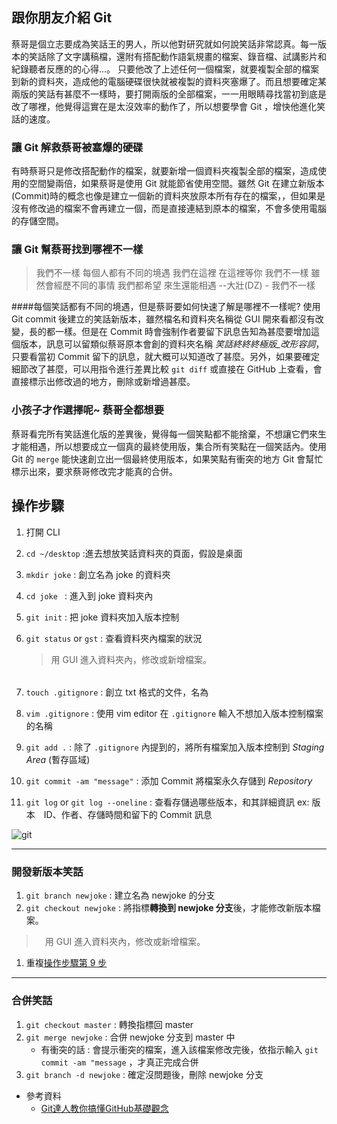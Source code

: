 ## 跟你朋友介紹 Git

蔡哥是個立志要成為笑話王的男人，所以他對研究就如何說笑話非常認真。每一版本的笑話除了文字講稿檔，還附有搭配動作語氣規畫的檔案、錄音檔、試講影片和紀錄聽者反應的的心得...。
只要他改了上述任何一個檔案，就要複製全部的檔案到新的資料夾，造成他的電腦硬碟很快就被複製的資料夾塞爆了。而且想要確定某兩版的笑話有甚麼不一樣時，要打開兩版的全部檔案，一一用眼睛尋找當初到底是改了哪裡，他覺得這實在是太沒效率的動作了，所以想要學會 Git ，增快他進化笑話的速度。

### 讓 Git 解救蔡哥被塞爆的硬碟
有時蔡哥只是修改搭配動作的檔案，就要新增一個資料夾複製全部的檔案，造成使用的空間變兩倍，如果蔡哥是使用 Git 就能節省使用空間。雖然 Git 在建立新版本(Commit)時的概念也像是建立一個新的資料夾放原本所有存在的檔案，，但如果是沒有修改過的檔案不會再建立一個，而是直接連結到原本的檔案，不會多使用電腦的存儲空間。

### 讓 Git 幫蔡哥找到哪裡不一樣
> 我們不一樣
每個人都有不同的境遇
我們在這裡
在這裡等你
我們不一樣
雖然會經歷不同的事情
我們都希望
來生還能相遇 
> --大壯(DZ) - 我們不一樣  

####每個笑話都有不同的境遇，但是蔡哥要如何快速了解是哪裡不一樣呢? 
使用 Git commit 後建立的笑話新版本，雖然檔名和資料夾名稱從 GUI 開來看都沒有改變，長的都一樣。但是在 Commit 時會強制作者要留下訊息告知為甚麼要增加這個版本，訊息可以留類似蔡哥原本會創的資料夾名稱 *笑話終終終極版_改形容詞*，只要看當初 Commit 留下的訊息，就大概可以知道改了甚麼。另外，如果要確定細節改了甚麼，可以用指令進行差異比較 `git diff` 或直接在 GitHub 上查看，會直接標示出修改過的地方，刪除或新增過甚麼。

### 小孩子才作選擇呢~ 蔡哥全都想要

蔡哥看完所有笑話進化版的差異後，覺得每一個笑點都不能捨棄，不想讓它們來生才能相遇，所以想要成立一個真的最終使用版，集合所有笑點在一個笑話內。使用 Git 的 `merge` 能快速創立出一個最終使用版本，如果笑點有衝突的地方 Git 會幫忙標示出來，要求蔡哥修改完才能真的合併。

## 操作步驟
1. 打開 CLI
1. `cd ~/desktop` :進去想放笑話資料夾的頁面，假設是桌面
1. `mkdir joke` : 創立名為 joke 的資料夾
1. `cd joke ` : 進入到 joke 資料夾內
1. `git init` : 把 joke 資料夾加入版本控制
1. `git status` or `gst` : 查看資料夾內檔案的狀況

    > 用 GUI 進入資料夾內，修改或新增檔案。<h6 id="here"> </h6> 

1. `touch .gitignore` : 創立 txt 格式的文件，名為
1. `vim .gitignore` : 使用 vim editor 在 `.gitignore` 輸入不想加入版本控制檔案的名稱 
1. `git add .` : 除了 `.gitignore` 內提到的，將所有檔案加入版本控制到 *Staging Area* (暫存區域)
1. `git commit -am "message"` : 添加 Commit 將檔案永久存儲到 *Repository*
1. `git log` or `git log --oneline` : 查看存儲過哪些版本，和其詳細資訊 ex: 版本　ID、作者、存儲時間和留下的 Commit 訊息


![git](https://seonkyukim.github.io/assets/images/2019-02-18-git-add-commit/05.png)

----
### 開發新版本笑話
1. `git branch newjoke` : 建立名為 newjoke 的分支
1. `git checkout newjoke` : 將指標**轉換到 newjoke 分支**後，才能修改新版本檔案。　　
>　用 GUI 進入資料夾內，修改或新增檔案。
1. 重複[操作步驟第 9 步](#here)

---

### 合併笑話

1. `git checkout master` : 轉換指標回 master 
1. `git merge newjoke` : 合併 newjoke 分支到 master 中
    - 有衝突的話 : 會提示衝突的檔案，進入該檔案修改完後，依指示輸入 `git commit -am "message` ，才真正完成合併
1. `git branch -d newjoke` : 確定沒問題後，刪除 newjoke 分支

* 參考資料
    - [Git達人教你搞懂GitHub基礎觀念](https://www.ithome.com.tw/news/95283)
